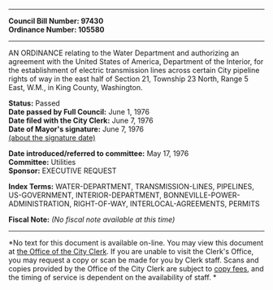 * * * * *  
  
**Council Bill Number: [](#h0)[](#h2)97430**   
**Ordinance Number: 105580**  
  
* * * * *  
  
AN ORDINANCE relating to the Water Department and authorizing an agreement with the United States of America, Department of the Interior, for the establishment of electric transmission lines across certain City pipeline rights of way in the east half of Section 21, Township 23 North, Range 5 East, W.M., in King County, Washington.  
  
**Status:** Passed   
**Date passed by Full Council:** June 1, 1976   
**Date filed with the City Clerk:** June 7, 1976   
**Date of Mayor's signature:** June 7, 1976   
[(about the signature date)](/~public/approvaldate.htm)   
  
  
**Date introduced/referred to committee:** May 17, 1976   
**Committee:** Utilities   
**Sponsor:** EXECUTIVE REQUEST   
  
**Index Terms:** WATER-DEPARTMENT, TRANSMISSION-LINES, PIPELINES, US-GOVERNMENT, INTERIOR-DEPARTMENT, BONNEVILLE-POWER-ADMINISTRATION, RIGHT-OF-WAY, INTERLOCAL-AGREEMENTS, PERMITS  
  
**Fiscal Note:** *(No fiscal note available at this time)*  
  
* * * * *  
  
*No text for this document is available on-line. You may view this document at [the Office of the City Clerk](http://www.seattle.gov/leg/clerk/contactUs.htm). If you are unable to visit the Clerk's Office, you may request a copy or scan be made for you by Clerk staff. Scans and copies provided by the Office of the City Clerk are subject to [copy fees](http://clerk.seattle.gov/~public/clerkfees.htm), and the timing of service is dependent on the availability of staff. *  
  
  
